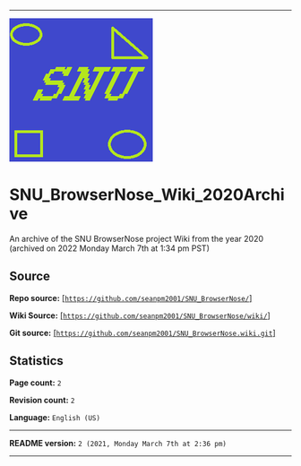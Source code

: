 
***

![/.github/SNU_blue_and_gold_legacy_icon.png](/.github/SNU_blue_and_gold_legacy_icon.png)

# SNU_BrowserNose_Wiki_2020Archive
An archive of the SNU BrowserNose project Wiki from the year 2020 (archived on 2022 Monday March 7th at 1:34 pm PST) 

## Source

**Repo source:** [[`https://github.com/seanpm2001/SNU_BrowserNose/`]](https://github.com/seanpm2001/SNU_BrowserNose/)

**Wiki Source:** [[`https://github.com/seanpm2001/SNU_BrowserNose/wiki/`]](https://github.com/seanpm2001/SNU_BrowserNose/wiki/)

**Git source:** [[`https://github.com/seanpm2001/SNU_BrowserNose.wiki.git`]](https://github.com/seanpm2001/SNU_BrowserNose.wiki.git)

## Statistics

**Page count:** `2`

**Revision count:** `2`

**Language:** `English (US)`

***

**README version:** `2 (2021, Monday March 7th at 2:36 pm)`

***
